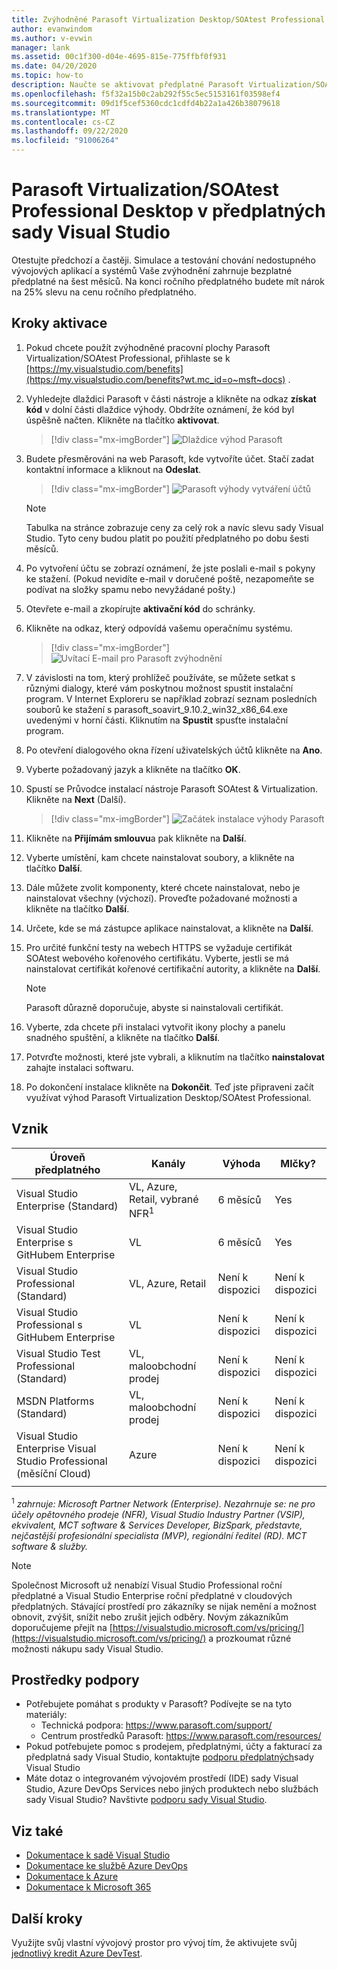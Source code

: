 ```yaml
---
title: Zvýhodněné Parasoft Virtualization Desktop/SOAtest Professional | Microsoft Docs
author: evanwindom
ms.author: v-evwin
manager: lank
ms.assetid: 00c1f300-d04e-4695-815e-775ffbf0f931
ms.date: 04/20/2020
ms.topic: how-to
description: Naučte se aktivovat předplatné Parasoft Virtualization/SOA Test Professional, které je součástí vašeho předplatného sady Visual Studio.
ms.openlocfilehash: f5f32a15b0c2ab292f55c5ec5153161f03598ef4
ms.sourcegitcommit: 09d1f5cef5360cdc1cdfd4b22a1a426b38079618
ms.translationtype: MT
ms.contentlocale: cs-CZ
ms.lasthandoff: 09/22/2020
ms.locfileid: "91006264"
---
```

# <a name="parasoft-virtualizesoatest-professional-desktop-in-visual-studio-subscriptions"></a>Parasoft Virtualization/SOAtest Professional Desktop v předplatných sady Visual Studio

Otestujte předchozí a častěji.  Simulace a testování chování nedostupného vývojových aplikací a systémů  Vaše zvýhodnění zahrnuje bezplatné předplatné na šest měsíců.  Na konci ročního předplatného budete mít nárok na 25% slevu na cenu ročního předplatného.

## <a name="activation-steps"></a>Kroky aktivace

1. Pokud chcete použít zvýhodněné pracovní plochy Parasoft Virtualization/SOAtest Professional, přihlaste se k [https://my.visualstudio.com/benefits](https://my.visualstudio.com/benefits?wt.mc_id=o~msft~docs) .

2. Vyhledejte dlaždici Parasoft v části nástroje a klikněte na odkaz **získat kód** v dolní části dlaždice výhody.   Obdržíte oznámení, že kód byl úspěšně načten.  Klikněte na tlačítko **aktivovat**.
   > [!div class="mx-imgBorder"]
   > ![Dlaždice výhod Parasoft](_img/vs-parasoft/vs-parasoft-tile.png)

3. Budete přesměrováni na web Parasoft, kde vytvoříte účet.  Stačí zadat kontaktní informace a kliknout na **Odeslat**.
   > [!div class="mx-imgBorder"]
   > ![Parasoft výhody vytváření účtů](_img/vs-parasoft/vs-parasoft-new-account.png)

   > [!Note]
   > Tabulka na stránce zobrazuje ceny za celý rok a navíc slevu sady Visual Studio. Tyto ceny budou platit po použití předplatného po dobu šesti měsíců.  

4. Po vytvoření účtu se zobrazí oznámení, že jste poslali e-mail s pokyny ke stažení.  (Pokud nevidíte e-mail v doručené poště, nezapomeňte se podívat na složky spamu nebo nevyžádané pošty.)

5. Otevřete e-mail a zkopírujte **aktivační kód** do schránky.

6. Klikněte na odkaz, který odpovídá vašemu operačnímu systému.
   > [!div class="mx-imgBorder"]
   > ![Uvítací E-mail pro Parasoft zvýhodnění](_img/vs-parasoft/vs-parasoft-email.png)

7. V závislosti na tom, který prohlížeč používáte, se můžete setkat s různými dialogy, které vám poskytnou možnost spustit instalační program.  V Internet Exploreru se například zobrazí seznam posledních souborů ke stažení s parasoft_soavirt_9.10.2_win32_x86_64.exe uvedenými v horní části. Kliknutím na **Spustit** spusťte instalační program.

8. Po otevření dialogového okna řízení uživatelských účtů klikněte na **Ano**.

9. Vyberte požadovaný jazyk a klikněte na tlačítko **OK**.

10. Spustí se Průvodce instalací nástroje Parasoft SOAtest & Virtualization.  Klikněte na **Next** (Další).
    > [!div class="mx-imgBorder"]
    > ![Začátek instalace výhody Parasoft](_img/vs-parasoft/vs-parasoft-start-install.png)

11. Klikněte na **Přijímám smlouvu**a pak klikněte na **Další**.

12. Vyberte umístění, kam chcete nainstalovat soubory, a klikněte na tlačítko **Další**.

13. Dále můžete zvolit komponenty, které chcete nainstalovat, nebo je nainstalovat všechny (výchozí).  Proveďte požadované možnosti a klikněte na tlačítko **Další**.

14. Určete, kde se má zástupce aplikace nainstalovat, a klikněte na **Další**.

15. Pro určité funkční testy na webech HTTPS se vyžaduje certifikát SOAtest webového kořenového certifikátu.  Vyberte, jestli se má nainstalovat certifikát kořenové certifikační autority, a klikněte na **Další**.
    > [!NOTE]
    > Parasoft důrazně doporučuje, abyste si nainstalovali certifikát.

16. Vyberte, zda chcete při instalaci vytvořit ikony plochy a panelu snadného spuštění, a klikněte na tlačítko **Další**.

17. Potvrďte možnosti, které jste vybrali, a kliknutím na tlačítko **nainstalovat** zahajte instalaci softwaru.

18. Po dokončení instalace klikněte na **Dokončit**. Teď jste připraveni začít využívat výhod Parasoft Virtualization Desktop/SOAtest Professional.

## <a name="eligibility"></a>Vznik

| Úroveň předplatného                                                 |     Kanály                                            | Výhoda                                                          | Mlčky?    |
|--------------------------------------------------------------------|---------------------------------------------------------|------------------------------------------------------------------|---------------|
| Visual Studio Enterprise (Standard)   | VL, Azure, Retail, vybrané NFR<sup>1</sup> | 6 měsíců       |  Yes       |
| Visual Studio Enterprise s GitHubem Enterprise | VL | 6 měsíců       |  Yes       |
| Visual Studio Professional (Standard) | VL, Azure, Retail                                       | Není k dispozici                                                           |Není k dispozici         |
| Visual Studio Professional s GitHubem Enterprise | VL                                      | Není k dispozici                                                           |Není k dispozici         |
| Visual Studio Test Professional (Standard)                         | VL, maloobchodní prodej                                              | Není k dispozici                                                           |Není k dispozici         |
| MSDN Platforms (Standard)                                          | VL, maloobchodní prodej                                              | Není k dispozici                                                           |Není k dispozici         |
| Visual Studio Enterprise Visual Studio Professional (měsíční Cloud) | Azure                                       | Není k dispozici                                                           |Není k dispozici|
||

<sup>1</sup>  *zahrnuje: Microsoft Partner Network (Enterprise).  Nezahrnuje se: ne pro účely opětovného prodeje (NFR), Visual Studio Industry Partner (VSIP), ekvivalent, MCT software & Services Developer, BizSpark, představte, nejčastější profesionální specialista (MVP), regionální ředitel (RD).  MCT software & služby.*

> [!NOTE]
> Společnost Microsoft už nenabízí Visual Studio Professional roční předplatné a Visual Studio Enterprise roční předplatné v cloudových předplatných. Stávající prostředí pro zákazníky se nijak nemění a možnost obnovit, zvýšit, snížit nebo zrušit jejich odběry. Novým zákazníkům doporučujeme přejít na [https://visualstudio.microsoft.com/vs/pricing/](https://visualstudio.microsoft.com/vs/pricing/) a prozkoumat různé možnosti nákupu sady Visual Studio.

## <a name="support-resources"></a>Prostředky podpory
- Potřebujete pomáhat s produkty v Parasoft?  Podívejte se na tyto materiály:
  - Technická podpora:  https://www.parasoft.com/support/
  - Centrum prostředků Parasoft:  https://www.parasoft.com/resources/
- Pokud potřebujete pomoc s prodejem, předplatnými, účty a fakturací za předplatná sady Visual Studio, kontaktujte [podporu předplatných](https://visualstudio.microsoft.com/subscriptions/support/)sady Visual Studio
- Máte dotaz o integrovaném vývojovém prostředí (IDE) sady Visual Studio, Azure DevOps Services nebo jiných produktech nebo službách sady Visual Studio?  Navštivte [podporu sady Visual Studio](https://visualstudio.microsoft.com/support/).

## <a name="see-also"></a>Viz také
- [Dokumentace k sadě Visual Studio](/visualstudio/)
- [Dokumentace ke službě Azure DevOps](/azure/devops/)
- [Dokumentace k Azure](/azure/)
- [Dokumentace k Microsoft 365](/microsoft-365/)

## <a name="next-steps"></a>Další kroky
Využijte svůj vlastní vývojový prostor pro vývoj tím, že aktivujete svůj [jednotlivý kredit Azure DevTest](vs-azure.md).